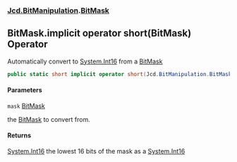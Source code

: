 ### [Jcd.BitManipulation](Jcd.BitManipulation.md 'Jcd.BitManipulation').[BitMask](Jcd.BitManipulation.BitMask.md 'Jcd.BitManipulation.BitMask')

## BitMask.implicit operator short(BitMask) Operator

Automatically convert to [System.Int16](https://docs.microsoft.com/en-us/dotnet/api/System.Int16 'System.Int16') from
a [BitMask](Jcd.BitManipulation.BitMask.md 'Jcd.BitManipulation.BitMask')

```csharp
public static short implicit operator short(Jcd.BitManipulation.BitMask mask);
```

#### Parameters

<a name='Jcd.BitManipulation.BitMask.op_Implicitshort(Jcd.BitManipulation.BitMask).mask'></a>

`mask` [BitMask](Jcd.BitManipulation.BitMask.md 'Jcd.BitManipulation.BitMask')

the [BitMask](Jcd.BitManipulation.BitMask.md 'Jcd.BitManipulation.BitMask') to convert from.

#### Returns

[System.Int16](https://docs.microsoft.com/en-us/dotnet/api/System.Int16 'System.Int16')
the lowest 16 bits of the mask as
a [System.Int16](https://docs.microsoft.com/en-us/dotnet/api/System.Int16 'System.Int16')